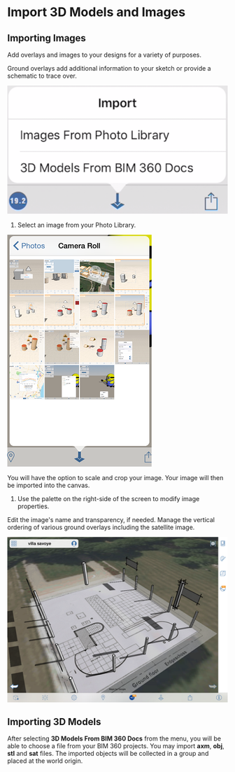# Import 3D Models and Images

## Importing Images

Add overlays and images to your designs for a variety of purposes.

Ground overlays add additional information to your sketch or provide a schematic to trace over.

![](../.gitbook/assets/importmenu.png) 

1. Select an image from your Photo Library.

![](../.gitbook/assets/guid-0b507623-a63d-4ec4-ac50-3b58aa187d8a-low%20%281%29.png)

You will have the option to scale and crop your image. Your image will then be imported into the canvas.

1. Use the palette on the right-side of the screen to modify image properties.

Edit the image's name and transparency, if needed. Manage the vertical ordering of various ground overlays including the satellite image.

![](../.gitbook/assets/guid-578b6bc6-50dd-4ad4-8be1-8b232ec66e59-low.png)

## Importing 3D Models

After selecting **3D Models From BIM 360 Docs** from the menu, you will be able to choose a file from your BIM 360 projects. You may import **axm**, **obj**, **stl** and **sat** files. The imported objects will be collected in a group and placed at the world origin.

